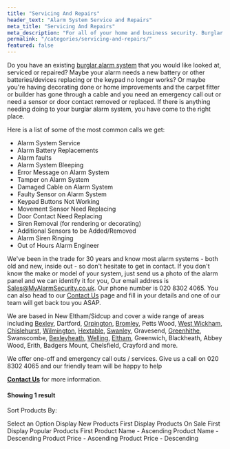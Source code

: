 ```yaml
---
title: "Servicing And Repairs"
header_text: "Alarm System Service and Repairs"
meta_title: "Servicing And Repairs"
meta_description: "For all of your home and business security. Burglar Alarm Servicing, Burglar Alarm Installation, Alarm Battery and CCTV. Call 020 8302 4065"
permalink: "/categories/servicing-and-repairs/"
featured: false
---
```


Do you have an existing [burglar alarm system](burglar-alarms.php.html) that you would like looked at, serviced or repaired? Maybe your alarm needs a new battery or other batteries/devices replacing or the keypad no longer works? Or maybe you\'re having decorating done or home improvements and the carpet fitter or builder has gone through a cable and you need an emergency call out or need a sensor or door contact removed or replaced. If there is anything needing doing to your burglar alarm system, you have come to the right place. 

Here is a list of some of the most common calls we get:

-   Alarm System Service
-   Alarm Battery Replacements
-   Alarm faults
-   Alarm System Bleeping
-   Error Message on Alarm System
-   Tamper on Alarm System
-   Damaged Cable on Alarm System
-   Faulty Sensor on Alarm System
-   Keypad Buttons Not Working
-   Movement Sensor Need Replacing
-   Door Contact Need Replacing
-   Siren Removal (for rendering or decorating)
-   Additional Sensors to be Added/Removed
-   Alarm Siren Ringing
-   Out of Hours Alarm Engineer

We\'ve been in the trade for 30 years and know most alarm systems - both old and new, inside out - so don\'t hesitate to get in contact. If you don\'t know the make or model of your system, just send us a photo of the alarm panel and we can identify it for you, Our email address is Sales@MyAlarmSecurity.co.uk. Our phone number is 020 8302 4065. You can also head to our [Contact Us](/contact/) page and fill in your details and one of our team will get back tou you ASAP.

We are based in New Eltham/Sidcup and cover a wide range of areas including [Bexley](/pages/bexley/), Dartford, [Orpington](/pages/orpington/), [Bromley](/pages/bromley/), Petts Wood, [West Wickham](/pages/west-wickham/), [Chislehurst](/pages/chislehurst/), [Wilmington](/pages/wilmington/), [Hextable](/pages/hextable/), [Swanley](/pages/swanley/), Gravesend, [Greenhithe](/pages/greenhithe/), Swanscombe, [Bexleyheath](/pages/bexleyheath/), [Welling](/pages/welling/), [Eltham](/pages/eltham/), Greenwich, Blackheath, Abbey Wood, Erith, Badgers Mount, Chelsfield, Crayford and more.

We offer one-off and emergency call outs / services. Give us a call on 020 8302 4065 and our friendly team will be happy to help

[**Contact Us**](/contact/) for more information.

#### Showing 1 result

Sort Products By:

Select an Option Display New Products First Display Products On Sale First Display Popular Products First Product Name - Ascending Product Name - Descending Product Price - Ascending Product Price - Descending